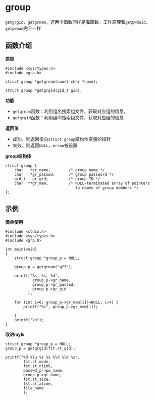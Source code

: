 # group

`getgrgid`、`getgrnam`，这两个函数同样是库函数，工作原理和`getpwduid`、`getpwnam`完全一样

## 函数介绍

**原型**

```
#include <sys/types.h>
#include <grp.h>

struct group *getgrnam(const char *name);

struct group *getgrgid(gid_t gid);
```

**功能**

- `getgrnam`函数：利用组名搜索组文件，获取对应组的信息。
- `getgrgid`函数：利用组ID搜索组文件，获取对应组的信息

**返回值**

- 成功，则返回指向`struct group`结构体变量的指针
- 失败，则返回`NULL`，`errno`被设置

**group结构体**

```
struct group {
    char   *gr_name;        /* group name */
    char   *gr_passwd;      /* group password */
    gid_t   gr_gid;         /* group ID */
    char  **gr_mem;         /* NULL-terminated array of pointers
                               to names of group members */
};
```

## 示例

**简单使用**

```
#include <stdio.h>
#include <sys/types.h>
#include <grp.h>

int main(void)
{
    struct group *group_p = NULL;

    group_p = getgrnam("qff");

    printf("%s, %s, %d",
            group_p->gr_name,
            group_p->gr_passwd,
            group_p->gr_gid
          );

    for (int i=0; group_p->gr_mem[i]!=NULL; i++) {
        printf("%s", group_p->gr_mem[i]);

    }
    printf("\n");
}
```

**改进myls**

```
struct group *group_p = NULL;
group_p = getgrgid(fst.st_gid);

printf("%d %lu %s %s %ld %ld %s",
        fst.st_mode,
        fst.st_nlink,
        passwd_p->pw_name,
        group_p->gr_name,
        fst.st_size,
        fst.st_atime,
        file_name
        );
```
